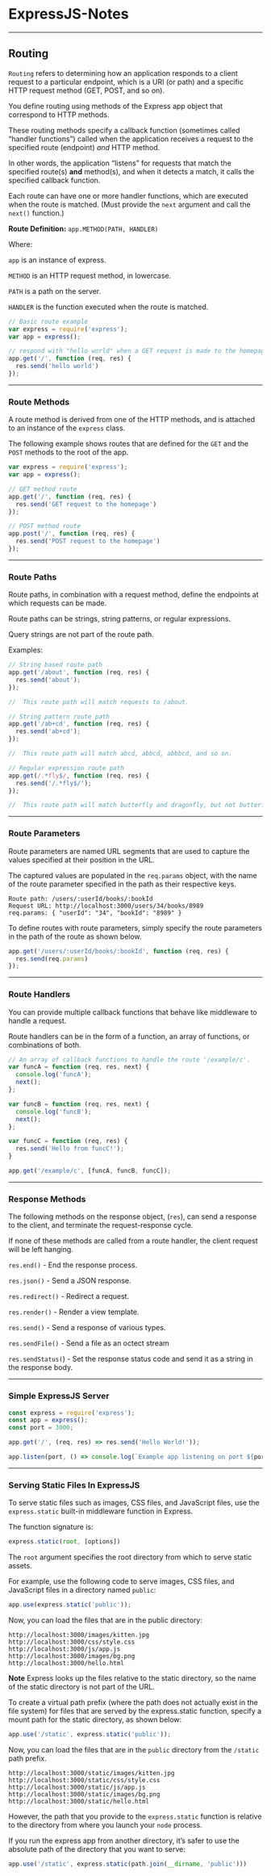 # ExpressJS-Notes

___

## Routing

`Routing` refers to determining how an application responds to a client request to a particular endpoint, which is a URI (or path) and a specific HTTP request method (GET, POST, and so on).

You define routing using methods of the Express app object that correspond to HTTP methods.

These routing methods specify a callback function (sometimes called “handler functions”) called when the application receives a request to the specified route (endpoint) _and_ HTTP method. 

In other words, the application “listens” for requests that match the specified route(s) **and** method(s), and when it detects a match, it calls the specified callback function.

Each route can have one or more handler functions, which are executed when the route is matched. (Must provide the `next` argument and call the `next()` function.)


**Route Definition:**  `app.METHOD(PATH, HANDLER)`

Where:

  `app` is an instance of express.
  
  `METHOD` is an HTTP request method, in lowercase.
  
  `PATH` is a path on the server.
  
  `HANDLER` is the function executed when the route is matched.

```js
// Basic route example
var express = require('express');
var app = express();

// respond with "hello world" when a GET request is made to the homepage
app.get('/', function (req, res) {
  res.send('hello world')
});
```

___

### Route Methods

A route method is derived from one of the HTTP methods, and is attached to an instance of the `express` class.

The following example shows routes that are defined for the `GET` and the `POST` methods to the root of the app.

```js
var express = require('express');
var app = express();

// GET method route
app.get('/', function (req, res) {
  res.send('GET request to the homepage')
});

// POST method route
app.post('/', function (req, res) {
  res.send('POST request to the homepage')
});
```

___

### Route Paths

Route paths, in combination with a request method, define the endpoints at which requests can be made. 

Route paths can be strings, string patterns, or regular expressions.

Query strings are not part of the route path.

Examples:
```js
// String based route path
app.get('/about', function (req, res) {
  res.send('about');
});

//  This route path will match requests to /about.
```

```js
// String pattern route path
app.get('/ab+cd', function (req, res) {
  res.send('ab+cd');
});

//  This route path will match abcd, abbcd, abbbcd, and so on.
```

```js
// Regular expression route path
app.get(/.*fly$/, function (req, res) {
  res.send('/.*fly$/');
});

//  This route path will match butterfly and dragonfly, but not butterflyman, dragonflyman, and so on.
```

___

### Route Parameters

Route parameters are named URL segments that are used to capture the values specified at their position in the URL. 

The captured values are populated in the `req.params` object, with the name of the route parameter specified in the path as their respective keys.

```
Route path: /users/:userId/books/:bookId
Request URL: http://localhost:3000/users/34/books/8989
req.params: { "userId": "34", "bookId": "8989" }
```

To define routes with route parameters, simply specify the route parameters in the path of the route as shown below.

```js
app.get('/users/:userId/books/:bookId', function (req, res) {
  res.send(req.params)
});
```

___

### Route Handlers

You can provide multiple callback functions that behave like middleware to handle a request.

Route handlers can be in the form of a function, an array of functions, or combinations of both.

```js
// An array of callback functions to handle the route '/example/c'.
var funcA = function (req, res, next) {
  console.log('funcA');
  next();
};

var funcB = function (req, res, next) {
  console.log('funcB');
  next();
};

var funcC = function (req, res) {
  res.send('Hello from funcC!');
}

app.get('/example/c', [funcA, funcB, funcC]);
```

___

### Response Methods

The following methods on the response object, (`res`), can send a response to the client, and terminate the request-response cycle. 

If none of these methods are called from a route handler, the client request will be left hanging.

`res.end()` - End the response process.

`res.json()` - Send a JSON response.

`res.redirect()` - Redirect a request.

`res.render()` - Render a view template.

`res.send()` - Send a response of various types.

`res.sendFile()` - Send a file as an octect stream

`res.sendStatus(`) - Set the response status code and send it as a string in the response body.

___

### Simple ExpressJS Server

```js
const express = require('express');
const app = express();
const port = 3000;

app.get('/', (req, res) => res.send('Hello World!'));

app.listen(port, () => console.log(`Example app listening on port ${port}!`));
```

___

### Serving Static Files In ExpressJS

To serve static files such as images, CSS files, and JavaScript files, use the `express.static` built-in middleware function in Express.

The function signature is:

```js
express.static(root, [options])
```

The `root` argument specifies the root directory from which to serve static assets.

For example, use the following code to serve images, CSS files, and JavaScript files in a directory named `public`:

```js
app.use(express.static('public'));
```

Now, you can load the files that are in the public directory:

```
http://localhost:3000/images/kitten.jpg
http://localhost:3000/css/style.css
http://localhost:3000/js/app.js
http://localhost:3000/images/bg.png
http://localhost:3000/hello.html
```

**Note** Express looks up the files relative to the static directory, so the name of the static directory is not part of the URL.

To create a virtual path prefix (where the path does not actually exist in the file system) for files that are served by the express.static function, specify a mount path for the static directory, as shown below:

```js
app.use('/static', express.static('public'));
```

Now, you can load the files that are in the `public` directory from the `/static` path prefix.

```
http://localhost:3000/static/images/kitten.jpg
http://localhost:3000/static/css/style.css
http://localhost:3000/static/js/app.js
http://localhost:3000/static/images/bg.png
http://localhost:3000/static/hello.html
```

However, the path that you provide to the `express.static` function is relative to the directory from where you launch your `node` process. 

If you run the express app from another directory, it’s safer to use the absolute path of the directory that you want to serve:

```js
app.use('/static', express.static(path.join(__dirname, 'public')))
```




